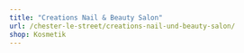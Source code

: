 ```yaml
---
title: "Creations Nail & Beauty Salon"
url: /chester-le-street/creations-nail-und-beauty-salon/
shop: Kosmetik
---
```

